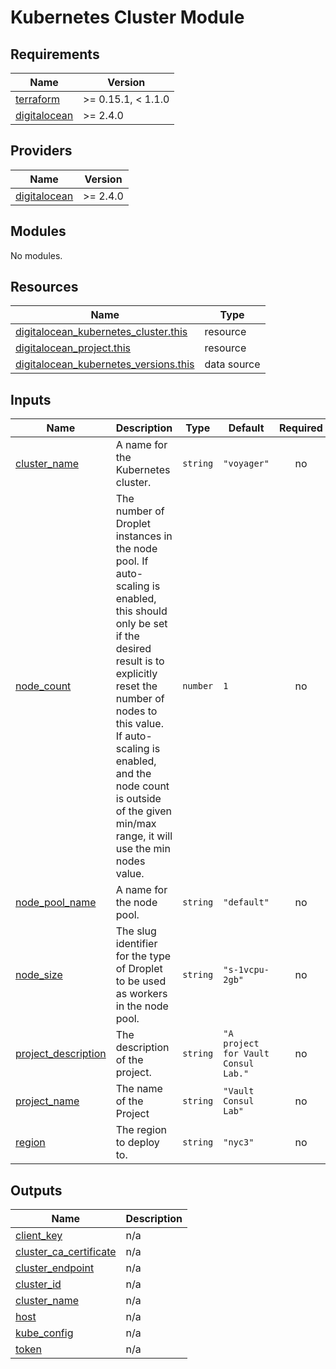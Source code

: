 # Kubernetes Cluster Module


<!-- BEGINNING OF PRE-COMMIT-TERRAFORM DOCS HOOK -->
## Requirements

| Name | Version |
|------|---------|
| <a name="requirement_terraform"></a> [terraform](#requirement\_terraform) | >= 0.15.1, < 1.1.0 |
| <a name="requirement_digitalocean"></a> [digitalocean](#requirement\_digitalocean) | >= 2.4.0 |

## Providers

| Name | Version |
|------|---------|
| <a name="provider_digitalocean"></a> [digitalocean](#provider\_digitalocean) | >= 2.4.0 |

## Modules

No modules.

## Resources

| Name | Type |
|------|------|
| [digitalocean_kubernetes_cluster.this](https://registry.terraform.io/providers/digitalocean/digitalocean/latest/docs/resources/kubernetes_cluster) | resource |
| [digitalocean_project.this](https://registry.terraform.io/providers/digitalocean/digitalocean/latest/docs/resources/project) | resource |
| [digitalocean_kubernetes_versions.this](https://registry.terraform.io/providers/digitalocean/digitalocean/latest/docs/data-sources/kubernetes_versions) | data source |

## Inputs

| Name | Description | Type | Default | Required |
|------|-------------|------|---------|:--------:|
| <a name="input_cluster_name"></a> [cluster\_name](#input\_cluster\_name) | A name for the Kubernetes cluster. | `string` | `"voyager"` | no |
| <a name="input_node_count"></a> [node\_count](#input\_node\_count) | The number of Droplet instances in the node pool. If auto-scaling is enabled, this should only be set if the desired result is to explicitly reset the number of nodes to this value. If auto-scaling is enabled, and the node count is outside of the given min/max range, it will use the min nodes value. | `number` | `1` | no |
| <a name="input_node_pool_name"></a> [node\_pool\_name](#input\_node\_pool\_name) | A name for the node pool. | `string` | `"default"` | no |
| <a name="input_node_size"></a> [node\_size](#input\_node\_size) | The slug identifier for the type of Droplet to be used as workers in the node pool. | `string` | `"s-1vcpu-2gb"` | no |
| <a name="input_project_description"></a> [project\_description](#input\_project\_description) | The description of the project. | `string` | `"A project for Vault Consul Lab."` | no |
| <a name="input_project_name"></a> [project\_name](#input\_project\_name) | The name of the Project | `string` | `"Vault Consul Lab"` | no |
| <a name="input_region"></a> [region](#input\_region) | The region to deploy to. | `string` | `"nyc3"` | no |

## Outputs

| Name | Description |
|------|-------------|
| <a name="output_client_key"></a> [client\_key](#output\_client\_key) | n/a |
| <a name="output_cluster_ca_certificate"></a> [cluster\_ca\_certificate](#output\_cluster\_ca\_certificate) | n/a |
| <a name="output_cluster_endpoint"></a> [cluster\_endpoint](#output\_cluster\_endpoint) | n/a |
| <a name="output_cluster_id"></a> [cluster\_id](#output\_cluster\_id) | n/a |
| <a name="output_cluster_name"></a> [cluster\_name](#output\_cluster\_name) | n/a |
| <a name="output_host"></a> [host](#output\_host) | n/a |
| <a name="output_kube_config"></a> [kube\_config](#output\_kube\_config) | n/a |
| <a name="output_token"></a> [token](#output\_token) | n/a |
<!-- END OF PRE-COMMIT-TERRAFORM DOCS HOOK -->
